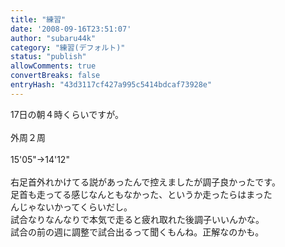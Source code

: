 ```yaml
---
title: "練習"
date: '2008-09-16T23:51:07'
author: "subaru44k"
category: "練習(デフォルト)"
status: "publish"
allowComments: true
convertBreaks: false
entryHash: "43d3117cf427a995c5414bdcaf73928e"
---
```

17日の朝４時くらいですが。<br>
<br>
外周２周<br>
<br>
15'05"→14'12"<br>
<br>
右足首外れかけてる説があったんで控えましたが調子良かったです。<br>
足首も走ってる感じなんともなかった、というか走ったらはまった<br>
んじゃないかってくらいだし。<br>
試合なりなんなりで本気で走ると疲れ取れた後調子いいんかな。<br>
試合の前の週に調整で試合出るって聞くもんね。正解なのかも。
